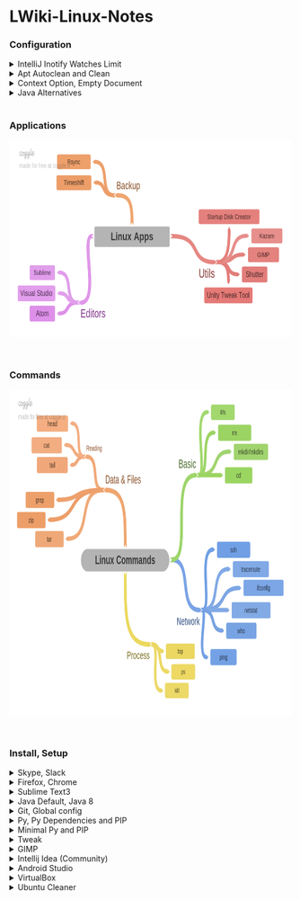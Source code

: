 # LWiki-Linux-Notes





### Configuration


<details> 
<summary> IntelliJ Inotify Watches Limit </summary>
<p> 

Inotify requires a "watch handle" to be set for each directory in the project. Unfortunately, the default limit of watch handles may not be enough for reasonably sized projects, and reaching the limit will force IntelliJ platform to fall back to recursive scans of directory trees.

```
wget  -O /etc/sysctl.d/60-jetbrains.conf "https://gist.githubusercontent.com/bittner/c7d1d49fe0c9af907f24/raw/e2448528477ca3508ad480bea52d3dad54a58f10/60-jetbrains.conf"

sudo sysctl --system
```
</p>
</details>

<details> 
<summary> Apt Autoclean and Clean </summary>
<p> 

```
sudo apt-get update; \
sudo apt-get autoremove; \
sudo apt-get autoclean; \
sudo apt-get clean;
```
</p>
</details>

<details> 
<summary> Context Option, Empty Document </summary>
<p> 
   
```
touch ~/Templates/Empty\ Document
```

</p>
</details>

<details> 
<summary> Java Alternatives </summary>
<p> 

```
sudo update-alternatives --config java; \
sudo update-alternatives --config javac; \
sudo update-alternatives --config javadoc; \
sudo update-alternatives --config javap;
```
</p>
</details>
</br>




### Applications
<p align="center">
<img src="https://raw.githubusercontent.com/GensaGames/LWiki-Linux-Helper/master/images/Linux_Apps.png" width="750" height="350" />
</p>
</br>




### Commands
<p align="center">
<img src="https://raw.githubusercontent.com/GensaGames/LWiki-Linux-Helper/master/images/Linux_Commands.png" width="880" height="580" />
</p>
</br>






### Install, Setup

<details> 
<summary> Skype, Slack </summary>
<p> 
   
```
wget https://repo.skype.com/latest/skypeforlinux-64.deb; \
sudo dpkg -i skypeforlinux-64.deb; sudo apt-get update; \
sudo snap install slack --classic; 
```

</p>
</details>


<details> 
<summary> Firefox, Chrome </summary>
<p> 
   
```
sudo apt-get update; sudo apt install firefox; \
sudo wget https://dl.google.com/linux/direct/google-chrome-stable_current_amd64.deb; \
sudo dpkg -i google-chrome-stable_current_amd64.deb; 
```

</p>
</details>

<details> 
<summary> Sublime Text3 </summary>
<p> 
   
```
wget -qO - https://download.sublimetext.com/sublimehq-pub.gpg | sudo apt-key add -; \
sudo apt-add-repository "deb https://download.sublimetext.com/ apt/stable/"; \
sudo apt-get update; sudo apt-get install sublime-text;
```

</p>
</details>


<details> 
<summary> Java Default, Java 8 </summary>
<p> 
   
```
sudo apt-get update; sudo apt install default-jdk; \
sudo apt install openjdk-8-jdk;
```

</p>
</details>

<details> 
<summary> Git, Global config </summary>
<p> 
   
```
sudo apt update; sudo apt install git; \
git config --global user.name "GensaGames"; \
git config --global user.email "GensaGames@domain.com";
```

</p>
</details>

<details> 
<summary> Py, Py Dependencies and PIP </summary>
<p> 
   
```
sudo apt-get update; sudo apt-get install python3.6; \
sudo apt-get install python3-distutils; \
sudo apt-get install python3-tk; \
sudo apt install python3-testresources; \
wget https://bootstrap.pypa.io/get-pip.py; \
sudo python3 get-pip.py; \
sudo pip3 install pipenv; 
```

</p>
</details>


<details> 
<summary> Minimal Py and PIP </summary>
<p> 
   
```
sudo apt update; sudo apt install python-minimal; \
wget https://bootstrap.pypa.io/get-pip.py; \
sudo apt-get install python-tk; \
sudo python get-pip.py;  \
sudo pip install pipenv;
```

</p>
</details>

<details> 
<summary> Tweak </summary>
<p> 
   
```
sudo apt-get install gnome-tweak-tool; 
```
</p>
</details>

<details> 
<summary> GIMP </summary>
<p> 
   
```
sudo add-apt-repository ppa:otto-kesselgulasch/gimp; \
sudo apt-get update; sudo apt-get install gimp;
```

</p>
</details>

<details> 
<summary> Intellij Idea (Community) </summary>
<p> 
   
   
```
wget "https://raw.githubusercontent.com/GensaGames/LWiki-Linux-Helper/master/scripts/Intellij-Setup.sh"; \
sudo chmod 777 Intellij-Setup.sh; \
sudo ./Intellij-Setup.sh; 

```
</p>
</details>

<details> 
<summary> Android Studio </summary>
<p> 
   
   
```
wget "https://dl.google.com/dl/android/studio/ide-zips/3.2.1.0/android-studio-ide-181.5056338-linux.zip"; 

```
</p>
</details>

<details> 
<summary> VirtualBox </summary>
<p> 
   
   
```
sudo apt install virtualbox

```
</p>
</details>

<details> 
<summary> Ubuntu Cleaner </summary>
<p> 
   
   
```
sudo add-apt-repository ppa:gerardpuig/ppa; \ 
sudo apt-get update; \
sudo apt-get install ubuntu-cleaner;

```
</p>
</details>
</br>
